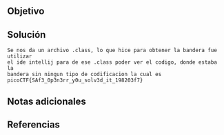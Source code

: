 ## Objetivo

## Solución
```
Se nos da un archivo .class, lo que hice para obtener la bandera fue utilizar
el ide intellij para de ese .class poder ver el codigo, donde estaba la
bandera sin ningun tipo de codificacion la cual es
picoCTF{SAf3_0p3n3rr_y0u_solv3d_it_198203f7}
```
## Notas adicionales
## Referencias